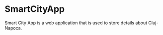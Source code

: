 # SmartCityApp
Smart City App is a web application that is used to store details about Cluj-Napoca.
